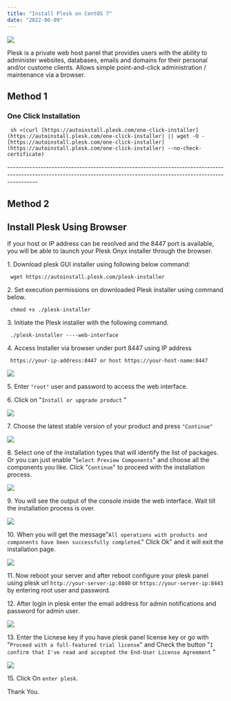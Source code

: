 ```yaml
---
title: "Install Plesk on CentOS 7"
date: "2022-06-09"
---
```


![](images/Install-Plesk-on-CentOS-7-1024x576.png)

Plesk is a private web host panel that provides users with the ability to administer websites, databases, emails and domains for their personal and/or custome clients. Allows simple point-and-click administration / maintenance via a browser.

## **Method 1**

### One Click Installation

```
 sh <(curl [https://autoinstall.plesk.com/one-click-installer](https://autoinstall.plesk.com/one-click-installer) || wget -O - [https://autoinstall.plesk.com/one-click-installer](https://autoinstall.plesk.com/one-click-installer) --no-check-certificate) 
```

\-----------------------------------------------------------------------------------------------------------------------------------------------------------------------

## **Method** 2

## Install Plesk Using Browser

If your host or IP address can be resolved and the 8447 port is available, you will be able to launch your Plesk Onyx installer through the browser.

1\. Download plesk GUI installer using following below command:

```
 wget https://autoinstall.plesk.com/plesk-installer 
```

2\. Set execution permissions on downloaded Plesk installer using command below.

```
 chmod +x ./plesk-installer 
```

3\. Initiate the Plesk installer with the following command.

```
 ./plesk-installer ----web-interface 
```

4\. Access Installer via browser under port 8447 using IP address

```
 https://your-ip-address:8447 or host https://your-host-name:8447 
```

![](images/Screenshot_1-3.png)

5\. Enter `"root"` user and password to access the web interface.

6\. Click on "`Install or upgrade product` "

![](images/Screenshot_3-3.png)

7\. Choose the latest stable version of your product and press `"Continue"`

![](images/Screenshot_4-2.png)

8\. Select one of the installation types that will identify the list of packages. Or you can just enable "`Select Preview Components`" and choose all the components you like. Click "`Continue`" to proceed with the installation process.

![](images/Screenshot_5-2.png)

9\. You will see the output of the console inside the web interface. Wait till the installation process is over.

![](images/Screenshot_6-2.png)

10\. When you will get the message"`All operations with products and components have been successfully completed`." Click Ok" and it will exit the installation page.

![](images/Screenshot_7.png)

11\. Now reboot your server and after reboot configure your plesk panel using plesk url `http://your-server-ip:8880` or `https://your-server-ip:8443` by entering root user and password.

12\. After login in plesk enter the email address for admin notifications and password for admin user.

![](images/Screenshot_9.png)

13\. Enter the Licnese key if you have plesk panel license key or go with "`Proceed with a full-featured trial license`" and Check the button "`I confirm that I've read and accepted the End-User License Agreement` "

![](images/Screenshot_8.png)

15\. Click On `enter plesk`.

Thank You.
